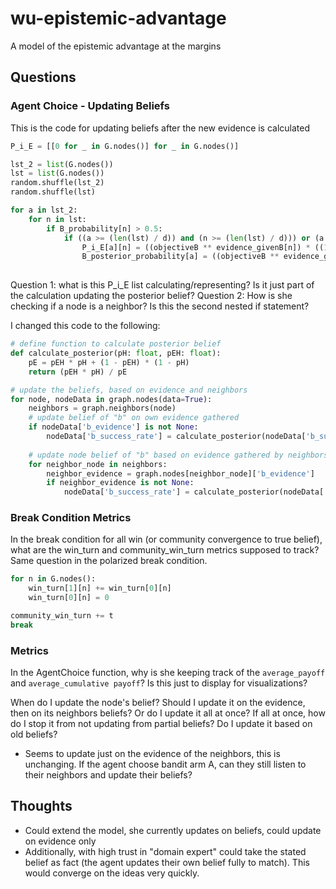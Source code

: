 # wu-epistemic-advantage
A model of the epistemic advantage at the margins

## Questions

### Agent Choice - Updating Beliefs
This is the code for updating beliefs after the new evidence is calculated
```py
P_i_E = [[0 for _ in G.nodes()] for _ in G.nodes()]

lst_2 = list(G.nodes())
lst = list(G.nodes())
random.shuffle(lst_2)
random.shuffle(lst)

for a in lst_2:
    for n in lst:
        if B_probability[n] > 0.5:
            if ((a >= (len(lst) / d)) and (n >= (len(lst) / d))) or (a < (len(lst) / d)):
                P_i_E[a][n] = ((objectiveB ** evidence_givenB[n]) * ((1 - objectiveB) ** (noofpulls - evidence_givenB[n])) * B_posterior_probability[a]) + (((1 - objectiveB) ** evidence_givenB[n]) * (objectiveB ** (noofpulls - evidence_givenB[n])) * (1 - B_posterior_probability[a]))
                B_posterior_probability[a] = ((objectiveB ** evidence_givenB[n]) * ((1 - objectiveB) ** (noofpulls - evidence_givenB[n])) * B_posterior_probability[a]) / P_i_E[a][n]
    
```
Question 1: what is this P_i_E list calculating/representing? Is it just part of the calculation updating the posterior belief?
Question 2: How is she checking if a node is a neighbor? Is this the second nested if statement?

I changed this code to the following:
```py
# define function to calculate posterior belief
def calculate_posterior(pH: float, pEH: float):
    pE = pEH * pH + (1 - pEH) * (1 - pH)
    return (pEH * pH) / pE

# update the beliefs, based on evidence and neighbors
for node, nodeData in graph.nodes(data=True):
    neighbors = graph.neighbors(node)
    # update belief of "b" on own evidence gathered
    if nodeData['b_evidence'] is not None:
        nodeData['b_success_rate'] = calculate_posterior(nodeData['b_success_rate'], nodeData['b_evidence'])
    
    # update node belief of "b" based on evidence gathered by neighbors
    for neighbor_node in neighbors:
        neighbor_evidence = graph.nodes[neighbor_node]['b_evidence']
        if neighbor_evidence is not None:
            nodeData['b_success_rate'] = calculate_posterior(nodeData['b_success_rate'], neighbor_evidence)
```

### Break Condition Metrics
In the break condition for all win (or community convergence to true belief), what are the win_turn and community_win_turn metrics supposed to track? Same question in the polarized break condition.
```py
for n in G.nodes():
    win_turn[1][n] += win_turn[0][n]
    win_turn[0][n] = 0

community_win_turn += t
break
```

### Metrics
In the AgentChoice function, why is she keeping track of the `average_payoff` and `average_cumulative payoff`? Is this just to display for visualizations?

When do I update the node's belief? Should I update it on the evidence, then on its neighbors beliefs? Or do I update it all at once? If all at once, how do I stop it from not updating from partial beliefs? Do I update it based on old beliefs?
* Seems to update just on the evidence of the neighbors, this is unchanging.
If the agent choose bandit arm A, can they still listen to their neighbors and update their beliefs?

## Thoughts
* Could extend the model, she currently updates on beliefs, could update on evidence only
* Additionally, with high trust in "domain expert" could take the stated belief as fact (the agent updates their own belief fully to match). This would converge on the ideas very quickly.